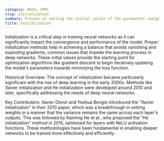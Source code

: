 ```yaml
---
category: ARCH, IMPL
slug: initialization
summary: Process of setting the initial values of the parameters (weights and biases) of a model before training begins.
title: Initialization
---
```


Initialization is a critical step in training neural networks as it can significantly impact the convergence and performance of the model. Proper initialization methods help in achieving a balance that avoids vanishing and exploding gradients, common issues that impede the learning process in deep networks. These initial values provide the starting point for optimization algorithms like gradient descent to begin iteratively updating the model's parameters towards minimizing the loss function.

Historical Overview: The concept of initialization became particularly significant with the rise of deep learning in the early 2000s. Methods like Xavier initialization and He initialization were developed around 2010 and later, specifically addressing the needs of deep neural networks.

Key Contributors: Xavier Glorot and Yoshua Bengio introduced the "Xavier initialization" in their 2010 paper, which was a breakthrough in setting weights in a manner that the variance remains the same across each layer's outputs. This was followed by Kaiming He et al., who proposed the "He initialization" method in 2015, optimized for layers with ReLU activation functions. These methodologies have been fundamental in enabling deeper networks to be trained more effectively and efficiently.